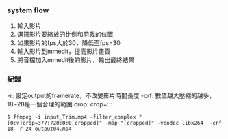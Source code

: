 

### system flow
1. 輸入影片
2. 選擇影片要縮放的比例和剪裁的位置
3. 如果影片的fps大於30，降低至fps=30
4. 輸入影片到mmedit，提高影片畫質
5. 將音檔加入mmedit後的影片，輸出最終結果


### 紀錄
-r: 設定output的framerate，不改變影片時間長度
-crf: 數值越大壓縮的越多，18~28是一個合理的範圍
crop: crop=<width>:<height>:<x>:<y>

```
$ ffmpeg -i input_Trim.mp4 -filter_complex "[0:v]crop=377:720:0:0[cropped]" -map "[cropped]" -vcodec libx264  -crf 18 -r 24 output04.mp4
```